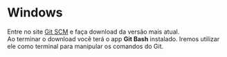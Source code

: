 # Windows

Entre no site [Git SCM](https://git-scm.com/downloads) e faça download da versão mais atual.  
Ao terminar o download você terá o app **Git Bash** instalado. Iremos utilizar ele como terminal para manipular os comandos do Git.